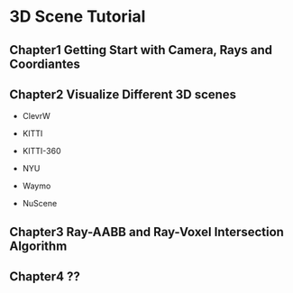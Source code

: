# 3D Scene Tutorial

## Chapter1 Getting Start with Camera, Rays and Coordiantes

## Chapter2 Visualize Different 3D scenes

- ClevrW
- KITTI
- KITTI-360
  
- NYU
- Waymo
- NuScene

## Chapter3 Ray-AABB and Ray-Voxel Intersection Algorithm

## Chapter4 ??
